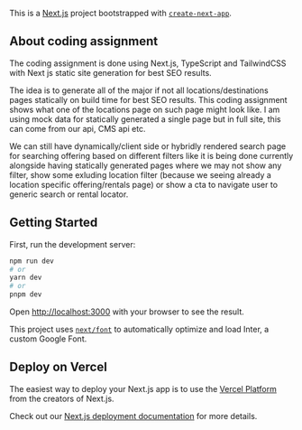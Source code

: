 This is a [Next.js](https://nextjs.org/) project bootstrapped with [`create-next-app`](https://github.com/vercel/next.js/tree/canary/packages/create-next-app).

## About coding assignment

The coding assignment is done using Next.js, TypeScript and TailwindCSS with Next js static site generation for best SEO results.

The idea is to generate all of the major if not all locations/destinations pages statically on build time for best SEO results. This coding assignment shows what one of the locations page on such page might look like. I am using mock data for statically generated a single page but in full site, this can come from our api, CMS api etc.

We can still have dynamically/client side or hybridly rendered search page for searching offering based on different filters like it is being done currently alongside having statically generated pages where we may not show any filter, show some exluding location filter (because we seeing already a location specific offering/rentals page) or show a cta to navigate user to generic search or rental locator.

## Getting Started

First, run the development server:

```bash
npm run dev
# or
yarn dev
# or
pnpm dev
```

Open [http://localhost:3000](http://localhost:3000) with your browser to see the result.

This project uses [`next/font`](https://nextjs.org/docs/basic-features/font-optimization) to automatically optimize and load Inter, a custom Google Font.

## Deploy on Vercel

The easiest way to deploy your Next.js app is to use the [Vercel Platform](https://vercel.com/new?utm_medium=default-template&filter=next.js&utm_source=create-next-app&utm_campaign=create-next-app-readme) from the creators of Next.js.

Check out our [Next.js deployment documentation](https://nextjs.org/docs/deployment) for more details.

